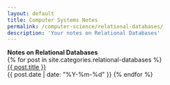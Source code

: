 ```yaml
---
layout: default
title: Computer Systems Notes
permalink: /computer-science/relational-databases/
description: 'Your notes on Relational Databases'
---
```


<strong style="margin-top:-1rem;">
  Notes on Relational Databases
</strong>

<div class='writing nu'>
  {% for post in site.categories.relational-databases %}
    <div><a title='#{{ forloop.rindex }}' href='{{ post.url }}'>{{ post.title }}</a></div>
    <time>{{ post.date | date: "%Y-%m-%d" }}</time>
  {% endfor %}
</div>